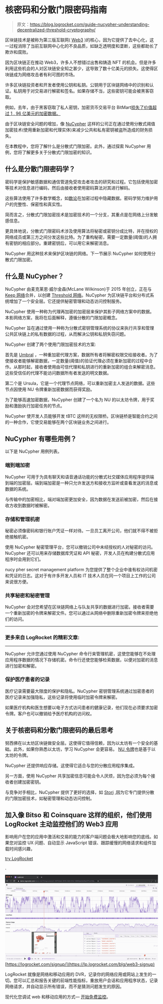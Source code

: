 # 核密码和分散门限密码指南

> 原文：<https://blog.logrocket.com/guide-nucypher-understanding-decentralized-threshold-cryptography/>

区块链技术是被称为第三版互联网( [Web3](https://blog.logrocket.com/tag/web3/) )的核心，因为它提供了去中心化，这一过程消除了当前互联网中心化的不良品质，如缺乏透明度和垄断，这些都助长了欺诈和腐败。

因为区块链正在推动 Web3，许多人不想错过出售和铸造 NFT 的机会。但是许多利用这些机会的人对区块链安全知之甚少，这导致了数十亿美元的损失。这使得区块链成为网络攻击者有利可图的市场。

许多区块链投资者和开发者使用公钥和私钥。公钥用于区块链网络中的识别和认证。私钥用于对交易进行解密和签名。如果存储不当，这些密钥可能会被黑客窃取。

例如，去年，由于黑客窃取了私人密钥，加密货币交易平台 BitMart[损失了价值超过 1 . 96 亿美元的加密数据。](https://www.coindesk.com/tech/2021/12/06/bitmart-ceo-says-stolen-private-key-behind-196m-hack/)

由于区块链安全问题的增加，像 [NuCypher](https://www.nucypher.com/) 这样的公司正在通过使用分散式阈值加密技术(使用重新加密和代理实体)来减少公共和私有密钥被盗所造成的财务损失。

在本教程中，您将了解什么是分散式门限加密。此外，通过探索 NuCypher 用例，您将了解更多关于分散式门限加密的知识。

## 什么是分散门限密码学？

密码学是保护敏感数据和通信管道免受攻击者攻击的研究和过程。它包括使用加密等技术对信息进行编码，然后由接收者使用密码算法对其进行解码。

这些算法使用了许多数学概念，如[数论](https://www.encyclopedia.com/science/encyclopedias-almanacs-transcripts-and-maps/applications-number-theory-cryptography)在加密过程中隐藏数据。密码学努力维护用户的完整性、保密性和真实性。

简而言之，分散式门限加密技术是加密技术的一个分支，其重点是在网络上分发敏感信息。

更具体地说，分散式门限密码术涉及使用算法将秘密或密钥分成比特，并在授权的网络成员或第三方之间分发这些比特。为了重构秘密，需要一定数量(阈值)的人拥有密钥的相应部分。重建密钥后，可以用它来解密消息。

NuCypher 用这种技术来保护区块链的网络。下一节展示 NuCypher 如何使用分散式门限加密。

## 什么是 NuCypher？

NuCypher 由麦克莱恩·威尔金森(McLane Wilkinson)于 2015 年创立，正在与 [Keep 网络](https://keep.network/)合并，以创建 [Threshold 网络](https://blog.threshold.network/what-is-threshold/)。NuCypher 为区块链平台和分布式系统增加了一个安全层。它还提供秘密管理和动态访问控制服务。

NuCypher 使用一种称为代理再加密的加密层来保护其影子网络方案中的数据。本影网络方案，我将在后面解释，遵循分散的门限加密概念。

NuCypher 旨在通过使用一种称为分散式密钥管理系统的协议来执行共享和管理公共区块链上的私有数据的过程，从而解决公钥和私钥失窃问题。

NuCypher 创建了两个使用门限加密技术的方案:

首先是 [Umbral](https://www.nucypher.com/proxy-re-encryption) ，一种重加密代理方案，数据所有者将解密权限交给接收者。为了使接收者能够解密数据，一定数量(阈值)的验证代理必须在重新加密的过程中合作。从那时起，接收者使用由可信代理和私钥进行的重新加密的组合来解密消息。这些受信任的代理不能访问数据所有者发送的明文数据。

第二个是 Ursula，它是一个代理节点网络，可以重新加密主人发送的数据。这些节点因使用 NU 令牌重新加密数据而获得奖励。

为了能够高速加密数据，NuCypher 创建了一个名为 NU 的以太坊令牌，用于奖励和激励执行加密任务的节点。

NuCypher 使开发人员能够开发 tBTC 这样的无权限桥。区块链桥是智能合约之间的一种合作，它使交易能够在两个区块链业务之间进行。

## NuCypher 有哪些用例？

以下是 NuCypher 用例列表。

### 端到端加密

NuCypher 可用于为具有聊天和语音通话功能的分散式社交媒体应用程序提供端到端的加密层。端到端加密是一种只允许发送方和接收方监听或查看发送的消息或数据的系统。

与传输中的加密相比，端对端加密更加安全，因为数据在发送前被加密，然后在接收方收到数据时被解密。

### 存储和管理机密

秘密必须像密码和银行账户凭证一样对待。一旦员工离开公司，他们就不得不被拒绝接触机密。

使用 NuCypher 秘密管理平台，您可以撤销公司中未经授权的人对秘密的访问。NuCypher 还可以用来存储数据库凭证和 API 秘密，开发人员在构建分散式应用程序时会用到它们。

nucy pher secret management platform 为您提供了整个企业中谁有权访问机密和凭证的日志。这对于有许多开发人员和 IT 技术人员在同一个项目上工作的公司来说很方便。

### 共享秘密和秘密管理

NuCypher 会对您希望在区块链网络上与队友共享的数据进行加密。接收者需要一个重新加密的令牌来解密文件。您可以通过从网络中删除重新加密令牌来拒绝他们的访问。

* * *

### 更多来自 LogRocket 的精彩文章:

* * *

NuCypher 允许您通过使用 NuCypher 命令行来管理机密，这使您能够在不处理应用程序数据的情况下存储机密。命令行还使您能够检索数据，以便对加密的消息进行加密和解密。

### 保护医疗患者的记录

医疗记录需要最大限度的保护和隐私。NuCypher 密钥管理系统通过加密患者的医疗记录来加强隐私，这些记录将使用临时加密令牌来解密。

如果医疗机构和医生想要以电子方式访问患者的健康记录，他们现在必须要求加密令牌。客户也可以撤销给予医疗机构的访问权。

## 关于核密码和分散门限密码的最后思考

努西佛在以太坊区块链做安全层。这使得它值得信赖，因为以太坊有一个安全的基础。此外，如果你熟悉以太坊，学习 NuCypher 会更容易。 [NU 令牌](https://learn.bybit.com/crypto/what-is-nucypher-crypto/)也是基于以太坊的令牌。

NuCypher 还提供响应存储。这使得它适合与您的分散应用程序集成。

另一方面，使用 NuCypher 共享加密信息可能会令人厌烦，因为您必须为每个接收者创建加密密钥。

与竞争对手相比，NuCypher 提供了更好的选择，如 [Storj](https://www.storj.io/) ,因为它专门提供分散的门限加密技术，如秘密管理和动态访问控制。

## 加入像 Bitso 和 Coinsquare 这样的组织，他们使用 LogRocket 主动监控他们的 Web3 应用

影响用户在您的应用中激活和交易的能力的客户端问题会极大地影响您的底线。如果您对监控 UX 问题、自动显示 JavaScript 错误、跟踪缓慢的网络请求和组件加载时间感兴趣，

[try LogRocket](https://lp.logrocket.com/blg/web3-signup)

.

[![LogRocket Dashboard Free Trial Banner](img/dacb06c713aec161ffeaffae5bd048cd.png)](https://lp.logrocket.com/blg/web3-signup)[https://logrocket.com/signup/](https://lp.logrocket.com/blg/web3-signup)

LogRocket 就像是网络和移动应用的 DVR，记录你的网络应用或网站上发生的一切。您可以汇总和报告关键的前端性能指标，重放用户会话和应用程序状态，记录网络请求，并自动显示所有错误，而不是猜测问题发生的原因。

现代化您调试 web 和移动应用的方式— [开始免费监控](https://lp.logrocket.com/blg/web3-signup)。